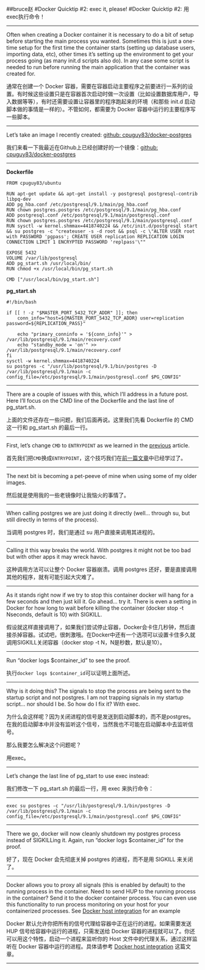 ##bruce赵
#Docker Quicktip #2: exec it, please!
#Docker Quicktip #2: 用exec执行命令！

***

Often when creating a Docker container it is necessary to do a bit of setup before starting the main process you wanted. Sometimes this is just a one-time setup for the first time the container starts (setting up database users, importing data, etc), other times it’s setting up the environment to get your process going (as many init.d scripts also do). In any case some script is needed to run before running the main application that the container was created for.

通常在创建一个 Docker 容器，需要在容器启动主要程序之前要进行一系列的设置。有时候这些设置只是在容器首次启动时做一次设置（比如设置数据库用户，导入数据等等），有时还需要设置让容器里的程序跑起来的环境（和那些 init.d 启动脚本做的事情是一样的）。不管如何，都需要为 Docker 容器中运行的主要程序写一些脚本。

***

Let’s take an image I recently created: [github: cpuguy83/docker-postgres](https://github.com/cpuguy83/docker-postgres/tree/d59c8578fabfd2e5a417d499836cd1643eac92b4)

我们来看一下我最近在Github上已经创建好的一个镜像：[github: cpuguy83/docker-postgres](https://github.com/cpuguy83/docker-postgres/tree/d59c8578fabfd2e5a417d499836cd1643eac92b4)

***

**Dockerfile**

    FROM cpuguy83/ubuntu
     
    RUN apt-get update && apt-get install -y postgresql postgresql-contrib libpq-dev
    ADD pg_hba.conf /etc/postgresql/9.1/main/pg_hba.conf
    RUN chown postgres.postgres /etc/postgresql/9.1/main/pg_hba.conf
    ADD postgresql.conf /etc/postgresql/9.1/main/postgresql.conf
    RUN chown postgres.postgres /etc/postgresql/9.1/main/postgresql.conf
    RUN sysctl -w kernel.shmmax=4418740224 && /etc/init.d/postgresql start && su postgres -c "createuser -s -d root && psql -c \"ALTER USER root with PASSWORD 'pgpass'; CREATE USER replication REPLICATION LOGIN CONNECTION LIMIT 1 ENCRYPTED PASSWORD 'replpass'\""
     
    EXPOSE 5432
    VOLUME /var/lib/postgresql
    ADD pg_start.sh /usr/local/bin/
    RUN chmod +x /usr/local/bin/pg_start.sh
     
    CMD ["/usr/local/bin/pg_start.sh"]
    
**pg_start.sh**

    #!/bin/bash
    
    if [[ ! -z "$MASTER_PORT_5432_TCP_ADDR" ]]; then
        conn_info="host=${MASTER_PORT_5432_TCP_ADDR} user=replication password=${REPLICATION_PASS}"
     
        echo "primary_conninfo = '${conn_info}'" > /var/lib/postgresql/9.1/main/recovery.conf
        echo "standby_mode = 'on'" >> /var/lib/postgresql/9.1/main/recovery.conf 
    fi
    sysctl -w kernel.shmmax=4418740224
    su postgres -c "/usr/lib/postgresql/9.1/bin/postgres -D /var/lib/postgresql/9.1/main -c config_file=/etc/postgresql/9.1/main/postgresql.conf $PG_CONFIG"


***

There are a couple of issues with this, which I’ll address in a future post. Here I’ll focus on the CMD line of the Dockerfile and the last line of pg_start.sh.

上面的文件还存在一些问题，我们后面再说。这里我们先看 Dockerfile 的 CMD 这一行和 pg_start.sh 的最后一行。

***

First, let’s change `CMD` to `ENTRYPOINT` as we learned in the [previous](http://www.tech-d.net/2014/01/27/docker-quicktip-1-entrypoint/) article.

首先我们把`CMD`换成`ENTRYPOINT`，这个技巧我们在[前一篇文章](http://www.tech-d.net/2014/01/27/docker-quicktip-1-entrypoint/)中已经学过了。

***

The next bit is becoming a pet-peeve of mine when using some of my older images.

然后就是使用我的一些老镜像时让我恼火的事情了。

***

When calling postgres we are just doing it directly (well… through su, but still directly in terms of the process).

当调用 postgres 时，我们是通过 su 用户直接来调用其进程的。

***

Calling it this way breaks the world. With postgres it might not be too bad but with other apps it may wreck havoc.

这种调用方法可以让整个 Docker 容器崩溃。调用 postgres 还好，要是直接调用其他的程序，就有可能引起大灾难了。

***

As it stands right now if we try to stop this container docker will hang for a few seconds and then just kill it. Go ahead… try it. There is even a setting in Docker for how long to wait before killing the container (docker stop -t Nseconds, default is 10) with SIGKILL.

假设就这样直接调用了，如果我们尝试停止容器，Docker会卡住几秒钟，然后直接杀掉容器。试试吧，很刺激哦。在Docker中还有一个选项可以设置卡住多久就调用SIGKILL关闭容器（docker stop -t N，N是秒数，默认是10）。

***

Run “docker logs $container_id” to see the proof.

执行`docker logs $container_id`可以证明上面所述。

***

Why is it doing this? The signals to stop the process are being sent to the startup script and not postgres. I am not trapping signals in my startup script… nor should I be.
So how do I fix it? With exec.

为什么会这样呢？因为关闭进程的信号是发送到启动脚本的，而不是postgres。在我的启动脚本中并没有监听这个信号，当然我也不可能在启动脚本中去监听信号。

那么我要怎么解决这个问题呢？

用exec。

***

Let’s change the last line of pg_start to use exec instead:

我们修改一下 pg_start.sh 的最后一行，用 exec 来执行命令：

***
    exec su postgres -c "/usr/lib/postgresql/9.1/bin/postgres -D /var/lib/postgresql/9.1/main -c config_file=/etc/postgresql/9.1/main/postgresql.conf $PG_CONFIG"

***

There we go, docker will now cleanly shutdown my postgres process instead of SIGKILLing it.
Again, run “docker logs $container_id” for the proof.

好了，现在 Docker 会先彻底关掉 postgres 的进程，而不是用 SIGKILL 来关闭了。

***

Docker allows you to proxy all signals (this is enabled by default) to the running process in the container. Need to send HUP to the running process in the container? Send it to the docker container process. You can even use this functionality to run process monitoring on your host for your containerized processes. See [Docker host integration](http://docs.docker.io/en/latest/use/host_integration/) for an example

Docker 默认允许你把所有的信号代理给容器中正在运行的进程。如果需要发送 HUP 信号给容器中运行的进程，只需发送给 Docker 容器的进程就可以了。你还可以用这个特性，启动一个进程来监听你的 Host 文件中的代理关系，通过这样监听在 Docker 容器中运行的进程。具体请参考 [Docker host integration](http://docs.docker.io/en/latest/use/host_integration/) 这篇文章。

***
